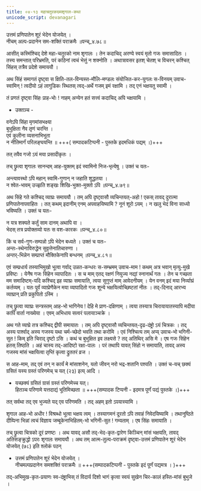 ```yaml
---
title: ०४-१३ महाचतुरकख्यशृगाल-कथा
unicode_script: devanagari
---
```

उत्तमं प्रणिपातेन शूरं भेदेन योजयेत् ।  
नीचम् अल्प-प्रदानेन सम-शक्तिं पराक्रमैः ॥पन्च्_४.७८॥  

आसीत् कस्मिंश्चिद् देशे महा-चतुरको नाम शृगालः । तेन कदाचिद् अरण्ये स्वयं मृतो गजः समासादितः । तस्य समन्तात् परिभ्रमति, परं कठिनां त्वचं भेत्तुं न शक्नोति । अथात्रावसर इतश् चेतश् च विचरन् कश्चित् सिंहस् तत्रैव प्रदेशे समाययौ ।  

अथ सिंहं समागतं दृष्ट्वा स क्षिति-तल-विन्यस्त-मौलि-मण्डलः संयोजित-कर-युगलः स-विनयम् उवाच-स्वामिन् ! त्वदीयो ऽहं लागुडिकः स्थितस् त्वद्-अर्थे गजम् इमं रक्षामि । तद् एनं भक्षयतु स्वामी ।  

तं प्रणतं दृष्ट्वा सिंहः प्राह-भोः ! नाहम् अन्येन हतं सत्त्वं कदाचिद् अपि भक्षयामि ।  

  - उक्तञ्च -

  वनेऽपि सिंहा मृगमांसभक्ष्या  
  बुभुक्षिता नैव तृणं चरन्ति ।  
  एवं कुलीना व्यसनाभिभूता  
  न नीतिमार्गं परिलङ्घयन्ति ॥  +++( सम्पादकटिप्पनी - पुस्तके इदमधिकं पद्यम् ।)+++


तत् तवैव गजो ऽयं मया प्रसादीकृतः ।  

तच् छ्रुत्वा शृगालः सानन्दम् आह-युक्तम् इदं स्वामिनो निज-भृत्येषु । उक्तं च यतः-  

अन्त्यावस्थो ऽपि महान् स्वामि-गुणान् न जहाति शुद्धतया ।  
न श्वेत-भावम् उज्झति शङ्खः शिखि-भुक्त-मुक्तो ऽपि ॥पन्च्_४.७९॥  

अथ सिंहे गते कश्चिद् व्याघ्रः समाययौ । तम् अपि दृष्ट्वासौ व्यचिन्तयत्-अहो ! एकस् तावद् दुरात्मा प्रणिपातेनापवाहितः । तत् कथम् इदानीम् एनम् अपवाहयिष्यामि ? नूनं शूरो ऽयम् । न खलु भेदं विना साध्यो भविष्यति । उक्तं च यतः-  

न यत्र शक्यते कर्तुं साम दानम् अथापि वा ।  
भेदस् तत्र प्रयोक्तव्यो यतः स वश-कारकः ॥पन्च्_४.८०॥  

किं च सर्व-गुण-सम्पन्नो ऽपि भेदेन बध्यते । उक्तं च यतः-  
अन्तः-स्थेनाविरुद्धेन सुवृत्तेनातिचारुणा ।  
अन्तर्-भिन्नेन सम्प्राप्तं मौक्तिकेनापि बन्धनम् ॥पन्च्_४.८१॥  

एवं सम्प्रधार्य तस्याभिमुखो भूत्वा गर्वाद् उन्नत-कन्धरः स-सम्भ्रमम् उवाच-माम ! कथम् अत्र भवान् मृत्यु-मुखे प्रविष्टः । येनैष गजः सिंहेन व्यापादितः । स च माम् एतद् रक्षणं नियुज्य नद्यां स्नानार्थं गतः । तेन च गच्छता मम समादिष्टम्-यदि कश्चिद् इह व्याघ्रः समायाति, त्वया सुगुप्तं माम् आवेदनीयम् । येन वनम् इदं मया निर्व्याघ्रं कर्तव्यम् । यतः पूर्वं व्याघ्रेणैकेन मया व्यापादितो गजः शून्ये भक्षयित्वोच्छिष्टतां नीतः । तद्-दिनाद् आरभ्य व्याघ्रान् प्रति प्रकुपितो ऽस्मि ।  

तच् छ्रुत्वा व्याघ्रः सन्त्रस्तम् आह-भो भागिनेय ! देहि मे प्राण-दक्षिणाम् । त्वया तस्यात्र चिरायायातस्यापि मदीया कापि वार्ता नाख्येया । एवम् अभिधाय सत्वरं पलायाञ्चक्रे ।  

अथ गते व्याघ्रे तत्र कश्चिद् द्वीपी समायातः । तम् अपि दृष्ट्वासौ व्यचिन्तयत्-दृढ-दंष्ट्रो ऽयं चित्रकः । तद् अस्य पार्श्वाद् अस्य गजस्य यथा चर्म-च्छेदो भवति तथा करोमि । एवं निश्चित्य तम् अप्य् उवाच-भो भगिनी-सुत ! किम् इति चिराद् दृष्टो ऽसि । कथं च बुभुक्षित इव लक्ष्यसे ? तद् अतिथिर् असि मे । एष गजः सिंहेन हतस् तिष्ठति । अहं चास्य तद्-आदिष्टो रक्षा-पालः । परं तथापि यावत् सिंहो न समायाति, तावद् अस्य गजस्य मांसं भक्षयित्वा तृप्तिं कृत्वा द्रुततरं व्रज ।  

स आह-माम, तद् एवं तन् न कार्यं मे मांसाशनेन, यतो जीवन् नरो भद्र-शतानि पश्यति । उक्तं च-यच् छक्यं ग्रसितं यस्य ग्रस्तं परिणमेच् च यत् (२३) इत्य् आदि ।   

  - यच्छक्यं ग्रसितं ग्रासं ग्रस्तं परिणमेच्च यत्।  
  हितञ्च परिणामे यत्तदाद्यं भूतिमिच्छता ॥ +++(सम्पादक टिप्पनी - इदमत्र पूर्णं पद्यं पुस्तके ।)+++

तत् सर्वथा तद् एव भुज्यते यद् एव परिणमति । तद् अहम् इतो ऽपयास्यामि ।  

शृगाल आह-भो अधीर ! विश्रब्धो भूत्वा भक्षय त्वम् । तस्यागमनं दूरतो ऽपि तवाहं निवेदयिष्यामि । तथानुष्ठिते दीव्पिना भिन्नां त्वचं विज्ञाय जम्बूकेनाभिहितम्-भो भगिनी-सुत ! गम्यताम् । एष सिंहः समायाति ।  

तच् छ्रुत्वा चित्रको दूरं प्रणष्टः । अथ यावद् असौ तद्-भेद-कृत-द्वारेण किञ्चिन् मांसं भक्षयति, तावद् अतिसङ्क्रुद्धो ऽपरः शृगालः समाययौ । अथ तम् आत्म-तुल्य-पराक्रमं दृष्ट्वा-उत्तमं प्रणिपातेन शूरं भेदेन योजयेत् (७८) इति श्लोकं पठन्  

  - उत्तमं प्रणिपातेन शूरं भेदेन योजयेत् ।  
  नीचमल्पप्रदानेन समशक्तिं पराक्रमैः ॥  +++(सम्पादकटिप्पनी - पुस्तके इदं पूर्णं पद्यमत्र । )+++  

तद्-अभिमुख-कृत-प्रयाणः स्व-दंष्ट्राभिस् तं विदार्य दिशो भागं कृत्वा स्वयं सुखेन चिर-कालं हस्ति-मांसं बुभुजे ।  
